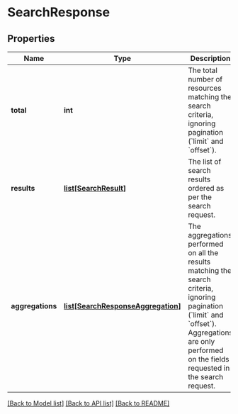 # SearchResponse

## Properties
Name | Type | Description | Notes
------------ | ------------- | ------------- | -------------
**total** | **int** | The total number of resources matching the search criteria, ignoring pagination (&#x60;limit&#x60; and &#x60;offset&#x60;). | [optional] 
**results** | [**list[SearchResult]**](SearchResult.md) | The list of search results ordered as per the search request. | [optional] 
**aggregations** | [**list[SearchResponseAggregation]**](SearchResponseAggregation.md) | The aggregations performed on all the results matching the search criteria, ignoring pagination (&#x60;limit&#x60; and &#x60;offset&#x60;). Aggregations are only performed on the fields requested in the search request. | [optional] 

[[Back to Model list]](../README.md#documentation-for-models) [[Back to API list]](../README.md#documentation-for-api-endpoints) [[Back to README]](../README.md)

